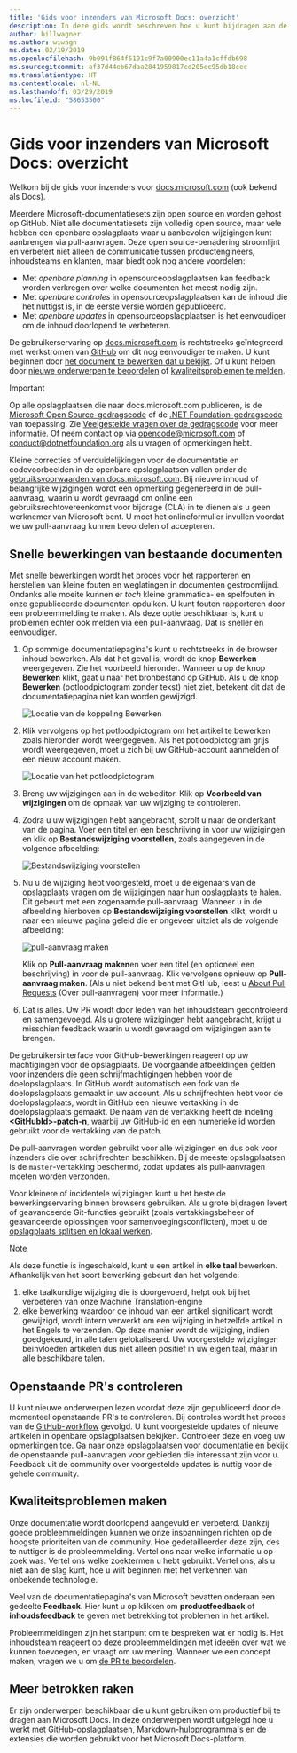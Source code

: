 ```yaml
---
title: 'Gids voor inzenders van Microsoft Docs: overzicht'
description: In deze gids wordt beschreven hoe u kunt bijdragen aan de Microsoft-documentatiesite docs.microsoft.com.
author: billwagner
ms.author: wiwagn
ms.date: 02/19/2019
ms.openlocfilehash: 9b091f864f5191c9f7a00900ec11a4a1cffdb698
ms.sourcegitcommit: af37d44eb67daa2841959817cd205ec95db18cec
ms.translationtype: HT
ms.contentlocale: nl-NL
ms.lasthandoff: 03/29/2019
ms.locfileid: "58653500"
---
```

# <a name="microsoft-docs-contributor-guide-overview"></a>Gids voor inzenders van Microsoft Docs: overzicht

Welkom bij de gids voor inzenders voor [docs.microsoft.com](https://docs.microsoft.com) (ook bekend als Docs).

Meerdere Microsoft-documentatiesets zijn open source en worden gehost op GitHub. Niet alle documentatiesets zijn volledig open source, maar vele hebben een openbare opslagplaats waar u aanbevolen wijzigingen kunt aanbrengen via pull-aanvragen. Deze open source-benadering stroomlijnt en verbetert niet alleen de communicatie tussen productengineers, inhoudsteams en klanten, maar biedt ook nog andere voordelen:

- Met _openbare planning_ in opensourceopslagplaatsen kan feedback worden verkregen over welke documenten het meest nodig zijn.
- Met _openbare controles_ in opensourceopslagplaatsen kan de inhoud die het nuttigst is, in de eerste versie worden gepubliceerd.
- Met _openbare updates_ in opensourceopslagplaatsen is het eenvoudiger om de inhoud doorlopend te verbeteren.

De gebruikerservaring op [docs.microsoft.com](https://docs.microsoft.com) is rechtstreeks geïntegreerd met werkstromen van [GitHub](https://github.com) om dit nog eenvoudiger te maken. U kunt beginnen door [het document te bewerken dat u bekijkt](#quick-edits-to-existing-documents). Of u kunt helpen door [nieuwe onderwerpen te beoordelen](#review-open-prs) of [kwaliteitsproblemen te melden](#create-quality-issues).

> [!IMPORTANT]
> Op alle opslagplaatsen die naar docs.microsoft.com publiceren, is de [Microsoft Open Source-gedragscode](https://opensource.microsoft.com/codeofconduct/) of de [.NET Foundation-gedragscode](https://dotnetfoundation.org/code-of-conduct) van toepassing. Zie [Veelgestelde vragen over de gedragscode](https://opensource.microsoft.com/codeofconduct/faq/) voor meer informatie. Of neem contact op via [opencode@microsoft.com](mailto:opencode@microsoft.com) of [conduct@dotnetfoundation.org](mailto:conduct@dotnetfoundation.org) als u vragen of opmerkingen hebt.<br>
>
> Kleine correcties of verduidelijkingen voor de documentatie en codevoorbeelden in de openbare opslagplaatsen vallen onder de [gebruiksvoorwaarden van docs.microsoft.com](https://docs.microsoft.com/legal/termsofuse). Bij nieuwe inhoud of belangrijke wijzigingen wordt een opmerking gegenereerd in de pull-aanvraag, waarin u wordt gevraagd om online een gebruiksrechtovereenkomst voor bijdrage (CLA) in te dienen als u geen werknemer van Microsoft bent. U moet het onlineformulier invullen voordat we uw pull-aanvraag kunnen beoordelen of accepteren.

## <a name="quick-edits-to-existing-documents"></a>Snelle bewerkingen van bestaande documenten

Met snelle bewerkingen wordt het proces voor het rapporteren en herstellen van kleine fouten en weglatingen in documenten gestroomlijnd. Ondanks alle moeite kunnen er _toch_ kleine grammatica- en spelfouten in onze gepubliceerde documenten opduiken. U kunt fouten rapporteren door een probleemmelding te maken. Als deze optie beschikbaar is, kunt u problemen echter ook melden via een pull-aanvraag. Dat is sneller en eenvoudiger.

1. Op sommige documentatiepagina's kunt u rechtstreeks in de browser inhoud bewerken. Als dat het geval is, wordt de knop **Bewerken** weergegeven. Zie het voorbeeld hieronder. Wanneer u op de knop **Bewerken** klikt, gaat u naar het bronbestand op GitHub. Als u de knop **Bewerken** (potloodpictogram zonder tekst) niet ziet, betekent dit dat de documentatiepagina niet kan worden gewijzigd.

   ![Locatie van de koppeling Bewerken](./media/index/edit-article.png)

2. Klik vervolgens op het potloodpictogram om het artikel te bewerken zoals hieronder wordt weergegeven. Als het potloodpictogram grijs wordt weergegeven, moet u zich bij uw GitHub-account aanmelden of een nieuw account maken. 

   ![Locatie van het potloodpictogram](./media/index/edit-icon.png)


3. Breng uw wijzigingen aan in de webeditor. Klik op **Voorbeeld van wijzigingen** om de opmaak van uw wijziging te controleren.

4. Zodra u uw wijzigingen hebt aangebracht, scrolt u naar de onderkant van de pagina. Voer een titel en een beschrijving in voor uw wijzigingen en klik op **Bestandswijziging voorstellen**, zoals aangegeven in de volgende afbeelding:

   ![Bestandswijziging voorstellen](./media/index/submit-pull-request.png)

5. Nu u de wijziging hebt voorgesteld, moet u de eigenaars van de opslagplaats vragen om de wijzigingen naar hun opslagplaats te halen. Dit gebeurt met een zogenaamde pull-aanvraag. Wanneer u in de afbeelding hierboven op **Bestandswijziging voorstellen** klikt, wordt u naar een nieuwe pagina geleid die er ongeveer uitziet als de volgende afbeelding:

   ![pull-aanvraag maken](media/index/create-pull-request.png)

   Klik op **Pull-aanvraag maken**en voer een titel (en optioneel een beschrijving) in voor de pull-aanvraag. Klik vervolgens opnieuw op **Pull-aanvraag maken**. (Als u niet bekend bent met GitHub, leest u [About Pull Requests](https://help.github.com/en/articles/about-pull-requests) (Over pull-aanvragen) voor meer informatie.)

6. Dat is alles. Uw PR wordt door leden van het inhoudsteam gecontroleerd en samengevoegd. Als u grotere wijzigingen hebt aangebracht, krijgt u misschien feedback waarin u wordt gevraagd om wijzigingen aan te brengen.

De gebruikersinterface voor GitHub-bewerkingen reageert op uw machtigingen voor de opslagplaats. De voorgaande afbeeldingen gelden voor inzenders die geen schrijfmachtigingen hebben voor de doelopslagplaats. In GitHub wordt automatisch een fork van de doelopslagplaats gemaakt in uw account. Als u schrijfrechten hebt voor de doelopslagplaats, wordt in GitHub een nieuwe vertakking in de doelopslagplaats gemaakt. De naam van de vertakking heeft de indeling **\<GitHubId\>-patch-n**, waarbij uw GitHub-id en een numerieke id worden gebruikt voor de vertakking van de patch.

De pull-aanvragen worden gebruikt voor alle wijzigingen en dus ook voor inzenders die over schrijfrechten beschikken. Bij de meeste opslagplaatsen is de `master`-vertakking beschermd, zodat updates als pull-aanvragen moeten worden verzonden.

Voor kleinere of incidentele wijzigingen kunt u het beste de bewerkingservaring binnen browsers gebruiken. Als u grote bijdragen levert of geavanceerde Git-functies gebruikt (zoals vertakkingsbeheer of geavanceerde oplossingen voor samenvoegingsconflicten), moet u de [opslagplaats splitsen en lokaal werken](how-to-write-workflows-major.md).

> [!NOTE]
> Als deze functie is ingeschakeld, kunt u een artikel in **elke taal** bewerken. Afhankelijk van het soort bewerking gebeurt dan het volgende:
> 1. elke taalkundige wijziging die is doorgevoerd, helpt ook bij het verbeteren van onze Machine Translation-engine
> 2. elke bewerking waardoor de inhoud van een artikel significant wordt gewijzigd, wordt intern verwerkt om een wijziging in hetzelfde artikel in het Engels te verzenden. Op deze manier wordt de wijziging, indien goedgekeurd, in alle talen gelokaliseerd.
> Uw voorgestelde wijzigingen beïnvloeden artikelen dus niet alleen positief in uw eigen taal, maar in alle beschikbare talen.

## <a name="review-open-prs"></a>Openstaande PR's controleren

U kunt nieuwe onderwerpen lezen voordat deze zijn gepubliceerd door de momenteel openstaande PR's te controleren. Bij controles wordt het proces van de [GitHub-workflow](https://guides.github.com/introduction/flow/) gevolgd. U kunt voorgestelde updates of nieuwe artikelen in openbare opslagplaatsen bekijken. Controleer deze en voeg uw opmerkingen toe. Ga naar onze opslagplaatsen voor documentatie en bekijk de openstaande pull-aanvragen voor gebieden die interessant zijn voor u. Feedback uit de community over voorgestelde updates is nuttig voor de gehele community.

## <a name="create-quality-issues"></a>Kwaliteitsproblemen maken

Onze documentatie wordt doorlopend aangevuld en verbeterd. Dankzij goede probleemmeldingen kunnen we onze inspanningen richten op de hoogste prioriteiten van de community. Hoe gedetailleerder deze zijn, des te nuttiger is de probleemmelding. Vertel ons naar welke informatie u op zoek was. Vertel ons welke zoektermen u hebt gebruikt. Vertel ons, als u niet aan de slag kunt, hoe u wilt beginnen met het verkennen van onbekende technologie.

Veel van de documentatiepagina's van Microsoft bevatten onderaan een gedeelte **Feedback**. Hier kunt u op klikken om **productfeedback** of **inhoudsfeedback** te geven met betrekking tot problemen in het artikel.

Probleemmeldingen zijn het startpunt om te bespreken wat er nodig is. Het inhoudsteam reageert op deze probleemmeldingen met ideeën over wat we kunnen toevoegen, en vraagt om uw mening. Wanneer we een concept maken, vragen we u om [de PR te beoordelen](#review-open-prs).

## <a name="get-more-involved"></a>Meer betrokken raken

Er zijn onderwerpen beschikbaar die u kunt gebruiken om productief bij te dragen aan Microsoft Docs. In deze onderwerpen wordt uitgelegd hoe u werkt met GitHub-opslagplaatsen, Markdown-hulpprogramma's en de extensies die worden gebruikt voor het Microsoft Docs-platform.
